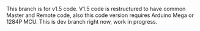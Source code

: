 This branch is for v1.5 code. V1.5 code is restructured to have common Master and Remote code, also this code version requires Arduino Mega or 1284P MCU.
This is dev branch right now, work in progress.
